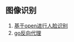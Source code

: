 ## 图像识别

1. [基于open进行人脸识别](https://github.com/wulimax/blogs/blob/master/docs/learning/face.md)
2. [go反向代理](https://github.com/wulimax/blogs/blob/master/docs/learning/go_gateway.md)

